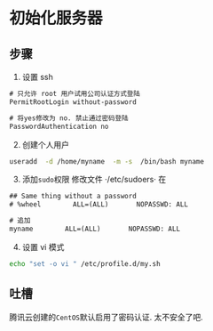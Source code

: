 # 初始化服务器

## 步骤
1. 设置 ssh

```txt
# 只允许 root 用户试用公司认证方式登陆
PermitRootLogin without-password

# 将yes修改为 no. 禁止通过密码登陆
PasswordAuthentication no

```

2. 创建个人用户
```bash
useradd  -d /home/myname  -m -s  /bin/bash myname
```

3. 添加`sudo`权限
修改文件 ·/etc/sudoers·
在
```txt
## Same thing without a password
# %wheel        ALL=(ALL)       NOPASSWD: ALL

# 追加
myname        ALL=(ALL)       NOPASSWD: ALL
```

4. 设置 vi 模式

```bash
echo "set -o vi " /etc/profile.d/my.sh
```

## 吐槽

腾讯云创建的`CentOS`默认启用了密码认证. 太不安全了吧. 
